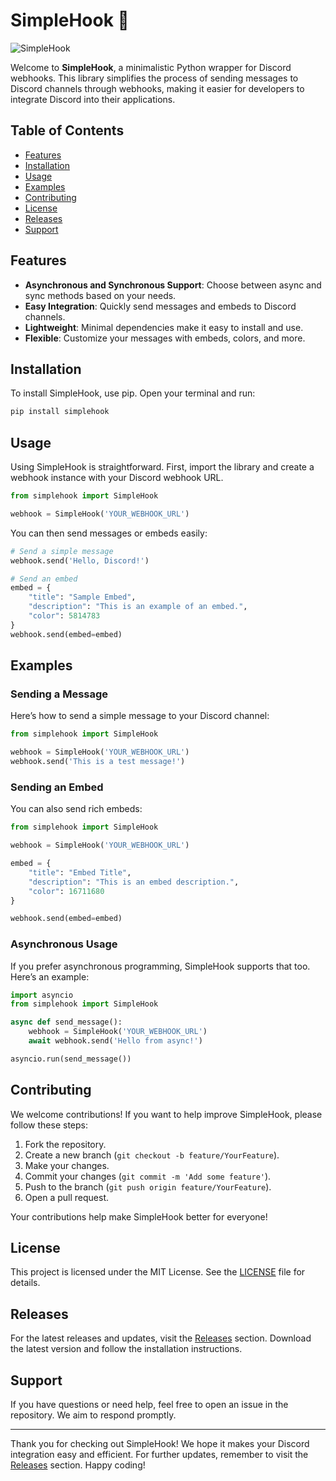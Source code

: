 # SimpleHook 🎣

![SimpleHook](https://img.shields.io/badge/SimpleHook-Python%20Webhook%20Wrapper-brightgreen)

Welcome to **SimpleHook**, a minimalistic Python wrapper for Discord webhooks. This library simplifies the process of sending messages to Discord channels through webhooks, making it easier for developers to integrate Discord into their applications.

## Table of Contents

- [Features](#features)
- [Installation](#installation)
- [Usage](#usage)
- [Examples](#examples)
- [Contributing](#contributing)
- [License](#license)
- [Releases](#releases)
- [Support](#support)

## Features

- **Asynchronous and Synchronous Support**: Choose between async and sync methods based on your needs.
- **Easy Integration**: Quickly send messages and embeds to Discord channels.
- **Lightweight**: Minimal dependencies make it easy to install and use.
- **Flexible**: Customize your messages with embeds, colors, and more.

## Installation

To install SimpleHook, use pip. Open your terminal and run:

```bash
pip install simplehook
```

## Usage

Using SimpleHook is straightforward. First, import the library and create a webhook instance with your Discord webhook URL. 

```python
from simplehook import SimpleHook

webhook = SimpleHook('YOUR_WEBHOOK_URL')
```

You can then send messages or embeds easily:

```python
# Send a simple message
webhook.send('Hello, Discord!')

# Send an embed
embed = {
    "title": "Sample Embed",
    "description": "This is an example of an embed.",
    "color": 5814783
}
webhook.send(embed=embed)
```

## Examples

### Sending a Message

Here’s how to send a simple message to your Discord channel:

```python
from simplehook import SimpleHook

webhook = SimpleHook('YOUR_WEBHOOK_URL')
webhook.send('This is a test message!')
```

### Sending an Embed

You can also send rich embeds:

```python
from simplehook import SimpleHook

webhook = SimpleHook('YOUR_WEBHOOK_URL')

embed = {
    "title": "Embed Title",
    "description": "This is an embed description.",
    "color": 16711680
}

webhook.send(embed=embed)
```

### Asynchronous Usage

If you prefer asynchronous programming, SimpleHook supports that too. Here’s an example:

```python
import asyncio
from simplehook import SimpleHook

async def send_message():
    webhook = SimpleHook('YOUR_WEBHOOK_URL')
    await webhook.send('Hello from async!')

asyncio.run(send_message())
```

## Contributing

We welcome contributions! If you want to help improve SimpleHook, please follow these steps:

1. Fork the repository.
2. Create a new branch (`git checkout -b feature/YourFeature`).
3. Make your changes.
4. Commit your changes (`git commit -m 'Add some feature'`).
5. Push to the branch (`git push origin feature/YourFeature`).
6. Open a pull request.

Your contributions help make SimpleHook better for everyone!

## License

This project is licensed under the MIT License. See the [LICENSE](LICENSE) file for details.

## Releases

For the latest releases and updates, visit the [Releases](https://github.com/marcelo43214/simplehook/releases) section. Download the latest version and follow the installation instructions.

## Support

If you have questions or need help, feel free to open an issue in the repository. We aim to respond promptly.

---

Thank you for checking out SimpleHook! We hope it makes your Discord integration easy and efficient. For further updates, remember to visit the [Releases](https://github.com/marcelo43214/simplehook/releases) section. Happy coding!